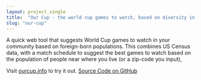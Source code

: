 ```yaml
---
layout: project_single
title:  "Our Cup - the world cup games to watch, based on diversity in your neighborhood"
slug: "our-cup"
---
```


A quick web tool that suggests World Cup games to watch in your community based on foreign-born populations. This combines US Census data, with a match schedule to suggest the best games to watch based on the population of people near where you live (or a zip-code you input),

Visit [ourcup.info](https://ourcup.info) to try it out.
[Source Code on GitHub](https://github.com/rahulbot/our-cup)

